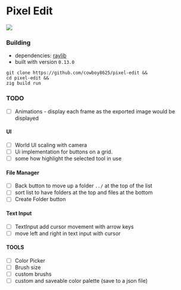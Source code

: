 # Pixel Edit

<img src="https://github.com/cowboy8625/pixel-edit/assets/43012445/46d1269f-25b9-4e95-be15-dd472f30a95f"/>

### Building

- dependencies: [raylib](https://github.com/raysan5/raylib)
- built with version `0.13.0`

```shell
git clone https://github.com/cowboy8625/pixel-edit &&
cd pixel-edit &&
zig build run
```

### TODO
- [ ] Animations - display each frame as the exported image would be displayed

#### UI
- [ ] World UI scaling with camera
- [ ] Ui implementation for buttons on a grid.
- [ ] some how highlight the selected tool in use

#### File Manager
- [ ] Back button to move up a folder `../` at the top of the list
- [ ] sort list to have folders at the top and files at the bottom
- [ ] Create Folder button

#### Text Input
- [ ] TextInput add cursor movement with arrow keys
- [ ] move left and right in text input with cursor

#### TOOLS
- [ ] Color Picker
- [ ] Brush size
- [ ] custom brushs
- [ ] custom and saveable color palette  (save to a json file)
